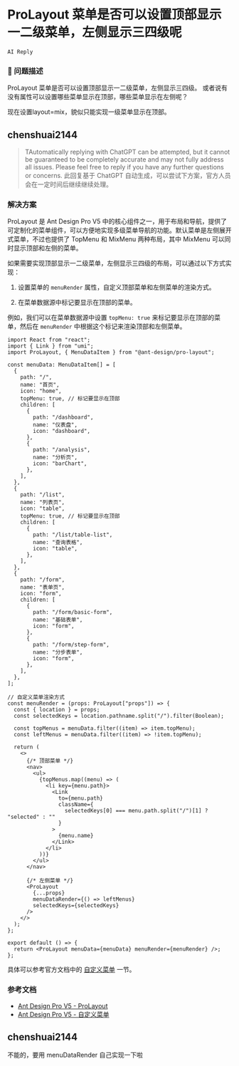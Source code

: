 # ProLayout 菜单是否可以设置顶部显示一二级菜单，左侧显示三四级呢

`AI Reply`

### 🧐 问题描述

ProLayout 菜单是否可以设置顶部显示一二级菜单，左侧显示三四级。
或者说有没有属性可以设置哪些菜单显示在顶部，哪些菜单显示在左侧呢？

现在设置layout=mix，貌似只能实现一级菜单显示在顶部。

## chenshuai2144

> TAutomatically replying with ChatGPT can be attempted, but it cannot be guaranteed to be completely accurate and may not fully address all issues. Please feel free to reply if you have any further questions or concerns.
> 此回复基于 ChatGPT 自动生成，可以尝试下方案，官方人员会在一定时间后继续继续处理。

### 解决方案

ProLayout 是 Ant Design Pro V5 中的核心组件之一，用于布局和导航，提供了可定制化的菜单组件，可以方便地实现多级菜单导航的功能。默认菜单是左侧展开式菜单，不过也提供了 TopMenu 和 MixMenu 两种布局，其中 MixMenu 可以同时显示顶部和左侧的菜单。

如果需要实现顶部显示一二级菜单，左侧显示三四级的布局，可以通过以下方式实现：

1. 设置菜单的 `menuRender` 属性，自定义顶部菜单和左侧菜单的渲染方式。

2. 在菜单数据源中标记要显示在顶部的菜单。

例如，我们可以在菜单数据源中设置 `topMenu: true` 来标记要显示在顶部的菜单，然后在 `menuRender` 中根据这个标记来渲染顶部和左侧菜单。

```tsx
import React from "react";
import { Link } from "umi";
import ProLayout, { MenuDataItem } from "@ant-design/pro-layout";

const menuData: MenuDataItem[] = [
  {
    path: "/",
    name: "首页",
    icon: "home",
    topMenu: true, // 标记要显示在顶部
    children: [
      {
        path: "/dashboard",
        name: "仪表盘",
        icon: "dashboard",
      },
      {
        path: "/analysis",
        name: "分析页",
        icon: "barChart",
      },
    ],
  },
  {
    path: "/list",
    name: "列表页",
    icon: "table",
    topMenu: true, // 标记要显示在顶部
    children: [
      {
        path: "/list/table-list",
        name: "查询表格",
        icon: "table",
      },
    ],
  },
  {
    path: "/form",
    name: "表单页",
    icon: "form",
    children: [
      {
        path: "/form/basic-form",
        name: "基础表单",
        icon: "form",
      },
      {
        path: "/form/step-form",
        name: "分步表单",
        icon: "form",
      },
    ],
  },
];

// 自定义菜单渲染方式
const menuRender = (props: ProLayout["props"]) => {
  const { location } = props;
  const selectedKeys = location.pathname.split("/").filter(Boolean);

  const topMenus = menuData.filter((item) => item.topMenu);
  const leftMenus = menuData.filter((item) => !item.topMenu);

  return (
    <>
      {/* 顶部菜单 */}
      <nav>
        <ul>
          {topMenus.map((menu) => (
            <li key={menu.path}>
              <Link
                to={menu.path}
                className={
                  selectedKeys[0] === menu.path.split("/")[1] ? "selected" : ""
                }
              >
                {menu.name}
              </Link>
            </li>
          ))}
        </ul>
      </nav>

      {/* 左侧菜单 */}
      <ProLayout
        {...props}
        menuDataRender={() => leftMenus}
        selectedKeys={selectedKeys}
      />
    </>
  );
};

export default () => {
  return <ProLayout menuData={menuData} menuRender={menuRender} />;
};
```

具体可以参考官方文档中的 [自定义菜单](https://pro.ant.design/docs/menu-cn) 一节。

### 参考文档

- [Ant Design Pro V5 - ProLayout](https://pro.ant.design/components/layout-cn/)
- [Ant Design Pro V5 - 自定义菜单](https://pro.ant.design/docs/menu-cn)

## chenshuai2144

不能的，要用 menuDataRender 自己实现一下啦
